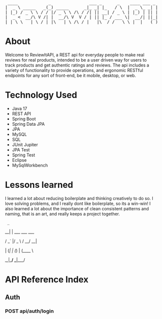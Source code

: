 <pre>
 ____            _               ___ _      _    ____ ___ _
|  _ \ _____   _(_) _____      _|_ _| |_   / \  |  _ \_ _| |
| |_) / _ \ \ / / |/ _ \ \ /\ / /| || __| / _ \ | |_) | || |
|  _ <  __/\ V /| |  __/\ V  V / | || |_ / ___ \|  __/| ||_|
|_| \_\___| \_/ |_|\___| \_/\_/ |___|\__/_/   \_\_|  |___(_)
</pre>

# About
Welcome to ReviewItAPI, a REST api for everyday people to make real reviews for real products, intended to be a user driven way for users to track products and get authentic ratings and reviews. The api includes a variety of functionality to provide operations, and ergonomic RESTful endpoints for any sort of front-end, be it mobile, desktop, or web.

# Technology Used
* Java 17
* REST API
* Spring Boot
* Spring Data JPA
* JPA
* MySQL
* SQL
* JUnit Jupiter
* JPA Test
* Spring Test
* Eclipse
* MySqlWorkbench

# Lessons learned
I learned a lot about reducing boilerplate and thinking creatively to do so. I love solving problems, and I really dont like boilerplate, so its a win-win! I also learned a lot about the importance of clean consistent patterns and naming, that is an art, and really keeps a project together.

     _
     
  __| | ___   ___ ___
  
 / _` |/ _ \ / __/ __|
 
| (_| | (_) | (__\__ \

 \__,_|\___/ \___|___/

# API Reference Index
## Auth
### POST api/auth/login
 
